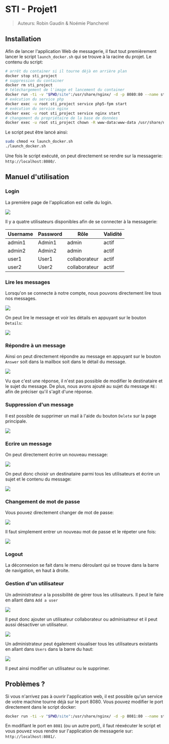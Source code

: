 # STI - Projet1

> Auteurs: Robin Gaudin & Noémie Plancherel

## Installation

Afin de lancer l'application Web de messagerie, il faut tout premièrement lancer le script `launch_docker.sh` qui se trouve à la racine du projet. Le contenu du script:

```sh
# arrêt du container si il tourne déjà en arrière plan
docker stop sti_project
# suppression du container
docker rm sti_project
# téléchargement de l'image et lancement du container
docker run -ti -v "$PWD/site":/usr/share/nginx/ -d -p 8080:80 --name sti_project --hostname sti arubinst/sti:project2018
# exécution du service php
docker exec -u root sti_project service php5-fpm start
# exécution du service nginx
docker exec -u root sti_project service nginx start
# changement du propriétaire de la base de données
docker exec -u root sti_project chown -R www-data:www-data /usr/share/nginx/databases
```

Le script peut être lancé ainsi:

```sh
sudo chmod +x launch_docker.sh
./launch_docker.sh
```

Une fois le script exécuté, on peut directement se rendre sur la messagerie: `http://localhost:8080/`.

## Manuel d'utilisation

### Login

La première page de l'application est celle du login.

![](images/login.png)

Il y a quatre utilisateurs disponibles afin de se connecter à la messagerie:

| Username | Password | Rôle          | Validité |
| -------- | -------- | ------------- | -------- |
| admin1   | Admin1   | admin         | actif    |
| admin2   | Admin2   | admin         | actif    |
| user1    | User1    | collaborateur | actif    |
| user2    | User2    | collaborateur | actif    |

### Lire les messages

Lorsqu'on se connecte à notre compte, nous pouvons directement lire tous nos messages.

![](images/mailbox.png)

On peut lire le message et voir les détails en appuyant sur le bouton `Details`:

![](images/details.png)

### Répondre à un message

Ainsi on peut directement répondre au message en appuyant sur le bouton `Answer` soit dans la mailbox soit dans le détail du message.

![](images/answer.png)

Vu que c'est une réponse, il n'est pas possible de modifier le destinataire et le sujet du message. De plus, nous avons ajouté au sujet du message `RE:` afin de préciser qu'il s'agit d'une réponse.

### Suppression d'un message

Il est possible de supprimer un mail à l'aide du bouton `Delete` sur la page principale.

![](images/delete.png)


### Ecrire un message

On peut directement écrire un nouveau message:

![](images/new.png)

On peut donc choisir un destinataire parmi tous les utilisateurs et écrire un sujet et le contenu du message:

![](images/message.png)

### Changement de mot de passe

Vous pouvez directement changer de mot de passe:

![](images/edit.png)

Il faut simplement entrer un nouveau mot de passe et le répeter une fois:

![](images/password.png)

### Logout

La déconnexion se fait dans le menu déroulant qui se trouve dans la barre de navigation, en haut à droite.

### Gestion d'un utilisateur

Un administrateur a la possibilité de gérer tous les utilisateurs. Il peut le faire en allant dans `Add a user`

![](images/nav.png)

Il peut donc ajouter un utilisateur collaborateur ou adminisatreur et il peut aussi désactiver un utilisateur. 

![](images/user.png)

Un administrateur peut également visualiser tous les utilisateurs existants en allant dans `Users` dans la barre du haut:

![](images/all.png)

Il peut ainsi modifier un utilisateur ou le supprimer.

## Problèmes ?

Si vous n'arrivez pas à ouvrir l'application web, il est possible qu'un service de votre machine tourne déjà sur le port 8080. Vous pouvez modifier le port directement dans le script docker:

```sh
docker run -ti -v "$PWD/site":/usr/share/nginx/ -d -p 8081:80 --name sti_project --hostname sti arubinst/sti:project2018
```

En modifiant le port en `8081` (ou un autre port), il faut réexécuter le script et vous pouvez vous rendre sur l'application de messagerie sur: `http://localhost:8081/`.
